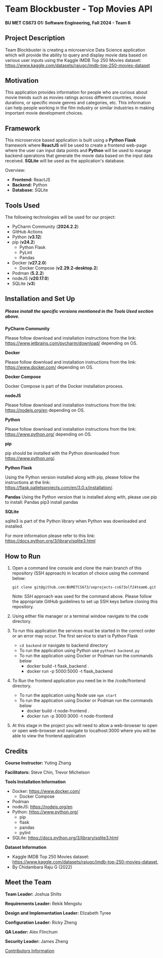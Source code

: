 # Team Blockbuster - Top Movies API

#### BU MET CS673 O1: Software Engineering, Fall 2024 - Team 6

## Project Description

Team Blockbuster is creating a microservice Data Science application which will provide the ability to query and display 
movie data based on various user inputs using the Kaggle IMDB Top 250 Movies dataset: 
<https://www.kaggle.com/datasets/rajugc/imdb-top-250-movies-dataset>

## Motivation

This application provides information for people who are curious about movie trends such as movies ratings across 
different countries, movie durations, or specific movie genres and categories, etc. This information can help people 
working in the film industry or similar industries in making important movie development choices.

## Framework

This microservice based application is built using a **Python Flask** framework where **ReactJS** will be used to create 
a frontend web-page where the user can input data points and **Python** will be used to manage backend operations that 
generate the movie data based on the input data received. **SQLite** will be used as the application's database. 

Overview:

- **Frontend:** ReactJS 
- **Backend:** Python
- **Database:** SQLite

## Tools Used

The following technologies will be used for our project:

- PyCharm Community (**2024.2.2**)
- GitHub Actions
- Python (**v3.12**)
- pip (**v24.2**)
    * Python Flask
    * PyLint
    * Pandas
- Docker (**v27.2.0**)
    * Docker Compose (**v2.29.2-desktop.2**)
- Podman (**5.2.2**)
- nodeJS (**v20.17.0**)
- SQLite (**v3**)

## Installation and Set Up

##### Please install the specific versions mentioned in the **Tools Used** section above.

**PyCharm Community**

Please follow download and installation instructions from the link: 
https://www.jetbrains.com/pycharm/download/ depending on OS.

**Docker**

Please follow download and installation instructions from the link: https://www.docker.com/ depending on OS.

**Docker Compose**

Docker Compose is part of the Docker installation process.

**nodeJS**

Please follow download and installation instructions from the link: https://nodejs.org/en depending on OS. 

**Python**

Please follow download and installation instructions from the link: https://www.python.org/ depending on OS.

**pip**

pip should be installed with the Python downloaded from https://www.python.org/.

**Python Flask**

Using the Python version installed along with pip, please follow the instructions at the link: 
https://flask.palletsprojects.com/en/3.0.x/installation/.

**Pandas**
Using the Python version that is installed along with, please use pip to install: Pandas pip3 install pandas

**SQLite**

sqlite3 is part of the Python library when Python was downloaded and installed.

For more information please refer to this link: https://docs.python.org/3/library/sqlite3.html

## How to Run

1. Open a command line console and clone the main branch of this repository (SSH approach) in location of choice using 
   the command below:

    `git clone git@github.com:BUMETCS673/seprojects-cs673olf24team6.git`

    Note: SSH approach was used for the command above. Please follow the appropriate GitHub guidelines to set up SSH 
    keys before cloning this repository.

2. Using either file manager or a terminal window navigate to the code directory.

3. To run this application the services must be started in the correct order or an error may occur. The first service to 
   start is Python Flask
   - `cd backend` or navigate to backend directory
   - To run the application using Python use `python3 backend.py`
   - To run the application using Docker or Podman run the commands below
     - docker build -t flask_backend .
     - docker run -p 5000:5000 -t flask_backend
   
4. To Run the frontend application you need be in the /code/frontend directory.
     - To run the application using Node use `npm start`
     - To run the application using Docker or Podman run the commands below
       - docker build -t node-frontend .
       - docker run -p 3000:3000 -t node-frontend

5. At this stage in the project you will need to allow a web-browser to open or open web-browser and navigate to 
   localhost:3000 where you will be able to view the frontend application 

## Credits

**Course Instructor:** Yuting Zhang

**Facilitators:** Steve Chin, Trevor Michelson

**Tools Installation Information**
* Docker: https://www.docker.com/ 
    - Docker Compose
* Podman
* nodeJS: https://nodejs.org/en
* Python: https://www.python.org/
    - pip
    - flask
    - pandas
    - pylint
* SQLite: https://docs.python.org/3/library/sqlite3.html

**Dataset Information**
* Kaggle IMDB Top 250 Movies dataset: <https://www.kaggle.com/datasets/rajugc/imdb-top-250-movies-dataset>, 
* By Chidambara Raju G (2022)

## Meet the Team

**Team Leader:** Joshua Shilts

**Requirements Leader:** Rekik Mengstu

**Design and Implementation Leader:** Elizabeth Tyree

**Configuration Leader:** Ricky Zheng

**QA Leader:** Alex Flinchum

**Security Leader:** James Zheng

[Contributors Information](./team.md)
